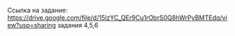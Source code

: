 Ссылка на задание: https://drive.google.com/file/d/15lzYC_QEr9Cu1rObrS0Q8hWrPyBMTEdq/view?usp=sharing
задания 4,5,6